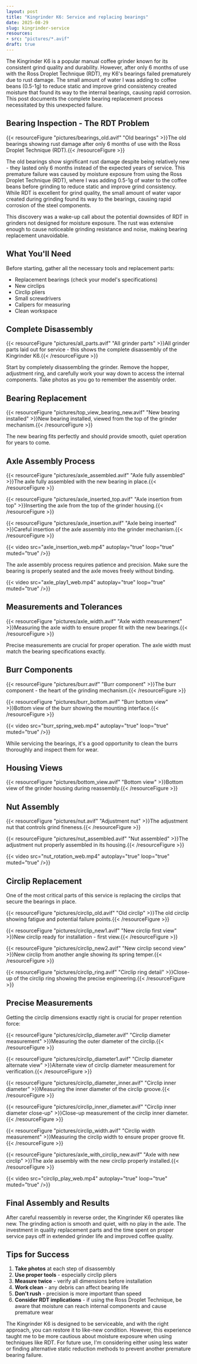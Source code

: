 ```yaml
---
layout: post
title: "Kingrinder K6: Service and replacing bearings"
date: 2025-08-29
slug: kingrinder-service
resources:
- src: "pictures/*.avif"
draft: true
---
```


The Kingrinder K6 is a popular manual coffee grinder known for its consistent grind quality and durability. However, after only 6 months of use with the Ross Droplet Technique (RDT), my K6's bearings failed prematurely due to rust damage. The small amount of water I was adding to coffee beans (0.5-1g) to reduce static and improve grind consistency created moisture that found its way to the internal bearings, causing rapid corrosion. This post documents the complete bearing replacement process necessitated by this unexpected failure.

## Bearing Inspection - The RDT Problem

{{< resourceFigure "pictures/bearings_old.avif" "Old bearings" >}}The old bearings showing rust damage after only 6 months of use with the Ross Droplet Technique (RDT).{{< /resourceFigure >}}

The old bearings show significant rust damage despite being relatively new - they lasted only 6 months instead of the expected years of service. This premature failure was caused by moisture exposure from using the Ross Droplet Technique (RDT), where I was adding 0.5-1g of water to the coffee beans before grinding to reduce static and improve grind consistency. While RDT is excellent for grind quality, the small amount of water vapor created during grinding found its way to the bearings, causing rapid corrosion of the steel components.

This discovery was a wake-up call about the potential downsides of RDT in grinders not designed for moisture exposure. The rust was extensive enough to cause noticeable grinding resistance and noise, making bearing replacement unavoidable.

## What You'll Need

Before starting, gather all the necessary tools and replacement parts:
- Replacement bearings (check your model's specifications)
- New circlips
- Circlip pliers
- Small screwdrivers
- Calipers for measuring
- Clean workspace

## Complete Disassembly

{{< resourceFigure "pictures/all_parts.avif" "All grinder parts" >}}All grinder parts laid out for service - this shows the complete disassembly of the Kingrinder K6.{{< /resourceFigure >}}

Start by completely disassembling the grinder. Remove the hopper, adjustment ring, and carefully work your way down to access the internal components. Take photos as you go to remember the assembly order.

## Bearing Replacement

{{< resourceFigure "pictures/top_view_bearing_new.avif" "New bearing installed" >}}New bearing installed, viewed from the top of the grinder mechanism.{{< /resourceFigure >}}

The new bearing fits perfectly and should provide smooth, quiet operation for years to come.

## Axle Assembly Process

{{< resourceFigure "pictures/axle_assembled.avif" "Axle fully assembled" >}}The axle fully assembled with the new bearing in place.{{< /resourceFigure >}}

{{< resourceFigure "pictures/axle_inserted_top.avif" "Axle insertion from top" >}}Inserting the axle from the top of the grinder housing.{{< /resourceFigure >}}

{{< resourceFigure "pictures/axle_insertion.avif" "Axle being inserted" >}}Careful insertion of the axle assembly into the grinder mechanism.{{< /resourceFigure >}}

{{< video src="axle_insertion_web.mp4" autoplay="true" loop="true" muted="true" />}}

The axle assembly process requires patience and precision. Make sure the bearing is properly seated and the axle moves freely without binding.

{{< video src="axle_play1_web.mp4" autoplay="true" loop="true" muted="true" />}}

## Measurements and Tolerances

{{< resourceFigure "pictures/axle_width.avif" "Axle width measurement" >}}Measuring the axle width to ensure proper fit with the new bearings.{{< /resourceFigure >}}

Precise measurements are crucial for proper operation. The axle width must match the bearing specifications exactly.

## Burr Components

{{< resourceFigure "pictures/burr.avif" "Burr component" >}}The burr component - the heart of the grinding mechanism.{{< /resourceFigure >}}

{{< resourceFigure "pictures/burr_bottom.avif" "Burr bottom view" >}}Bottom view of the burr showing the mounting interface.{{< /resourceFigure >}}

{{< video src="burr_spring_web.mp4" autoplay="true" loop="true" muted="true" />}}

While servicing the bearings, it's a good opportunity to clean the burrs thoroughly and inspect them for wear.

## Housing Views

{{< resourceFigure "pictures/bottom_view.avif" "Bottom view" >}}Bottom view of the grinder housing during reassembly.{{< /resourceFigure >}}

## Nut Assembly

{{< resourceFigure "pictures/nut.avif" "Adjustment nut" >}}The adjustment nut that controls grind fineness.{{< /resourceFigure >}}

{{< resourceFigure "pictures/nut_assembled.avif" "Nut assembled" >}}The adjustment nut properly assembled in its housing.{{< /resourceFigure >}}

{{< video src="nut_rotation_web.mp4" autoplay="true" loop="true" muted="true" />}}

## Circlip Replacement

One of the most critical parts of this service is replacing the circlips that secure the bearings in place.

{{< resourceFigure "pictures/circlip_old.avif" "Old circlip" >}}The old circlip showing fatigue and potential failure points.{{< /resourceFigure >}}

{{< resourceFigure "pictures/circlip_new1.avif" "New circlip first view" >}}New circlip ready for installation - first view.{{< /resourceFigure >}}

{{< resourceFigure "pictures/circlip_new2.avif" "New circlip second view" >}}New circlip from another angle showing its spring temper.{{< /resourceFigure >}}

{{< resourceFigure "pictures/circlip_ring.avif" "Circlip ring detail" >}}Close-up of the circlip ring showing the precise engineering.{{< /resourceFigure >}}

## Precise Measurements

Getting the circlip dimensions exactly right is crucial for proper retention force:

{{< resourceFigure "pictures/circlip_diameter.avif" "Circlip diameter measurement" >}}Measuring the outer diameter of the circlip.{{< /resourceFigure >}}

{{< resourceFigure "pictures/circlip_diameter1.avif" "Circlip diameter alternate view" >}}Alternate view of circlip diameter measurement for verification.{{< /resourceFigure >}}

{{< resourceFigure "pictures/circlip_diameter_inner.avif" "Circlip inner diameter" >}}Measuring the inner diameter of the circlip groove.{{< /resourceFigure >}}

{{< resourceFigure "pictures/circlip_inner_diameter.avif" "Circlip inner diameter close-up" >}}Close-up measurement of the circlip inner diameter.{{< /resourceFigure >}}

{{< resourceFigure "pictures/circlip_width.avif" "Circlip width measurement" >}}Measuring the circlip width to ensure proper groove fit.{{< /resourceFigure >}}

{{< resourceFigure "pictures/axle_with_circlip_new.avif" "Axle with new circlip" >}}The axle assembly with the new circlip properly installed.{{< /resourceFigure >}}

{{< video src="circlip_play_web.mp4" autoplay="true" loop="true" muted="true" />}}

## Final Assembly and Results

After careful reassembly in reverse order, the Kingrinder K6 operates like new. The grinding action is smooth and quiet, with no play in the axle. The investment in quality replacement parts and the time spent on proper service pays off in extended grinder life and improved coffee quality.

## Tips for Success

1. **Take photos** at each step of disassembly
2. **Use proper tools** - especially circlip pliers
3. **Measure twice** - verify all dimensions before installation
4. **Work clean** - any debris can affect bearing life
5. **Don't rush** - precision is more important than speed
6. **Consider RDT implications** - if using the Ross Droplet Technique, be aware that moisture can reach internal components and cause premature wear

The Kingrinder K6 is designed to be serviceable, and with the right approach, you can restore it to like-new condition. However, this experience taught me to be more cautious about moisture exposure when using techniques like RDT. For future use, I'm considering either using less water or finding alternative static reduction methods to prevent another premature bearing failure.